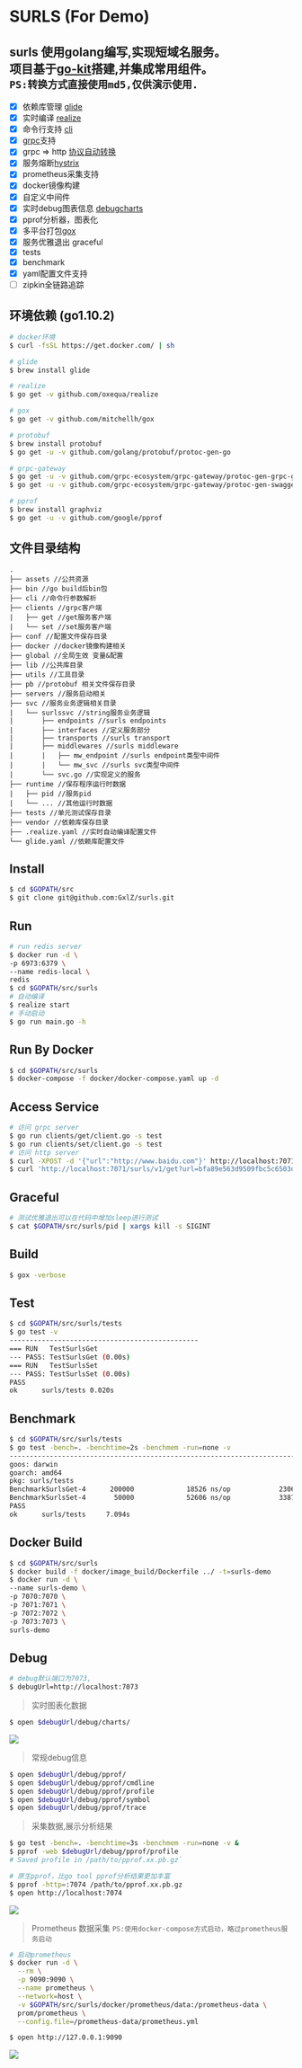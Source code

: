 # SURLS (For Demo)

surls 使用golang编写,实现短域名服务。  
项目基于[go-kit](https://github.com/go-kit/kit)搭建,并集成常用组件。  
`PS:转换方式直接使用md5,仅供演示使用.`
---

- [x] 依赖库管理 [glide](https://github.com/Masterminds/glide)
- [x] 实时编译 [realize](https://github.com/oxequa/realize)
- [x] 命令行支持 [cli](https://github.com/urfave/cli)
- [x] [grpc](https://github.com/grpc/grpc)支持 
- [x] grpc => http [协议自动转换](https://github.com/grpc-ecosystem/grpc-gateway)
- [x] 服务熔断[hystrix](https://github.com/afex/hystrix-go) 
- [x] prometheus采集支持
- [x] docker镜像构建
- [x] 自定义中间件
- [x] 实时debug图表信息 [debugcharts](https://github.com/mkevac/debugcharts)
- [x] pprof分析器，图表化
- [x] 多平台打包[gox](https://github.com/mitchellh/gox)
- [x] 服务优雅退出 graceful
- [x] tests
- [x] benchmark
- [x] yaml配置文件支持
- [ ] zipkin全链路追踪

## 环境依赖 (go1.10.2)
```bash
# docker环境
$ curl -fsSL https://get.docker.com/ | sh

# glide
$ brew install glide

# realize
$ go get -v github.com/oxequa/realize

# gox
$ go get -v github.com/mitchellh/gox

# protobuf
$ brew install protobuf
$ go get -u -v github.com/golang/protobuf/protoc-gen-go

# grpc-gateway
$ go get -u -v github.com/grpc-ecosystem/grpc-gateway/protoc-gen-grpc-gateway
$ go get -u -v github.com/grpc-ecosystem/grpc-gateway/protoc-gen-swagger

# pprof
$ brew install graphviz
$ go get -u -v github.com/google/pprof
```

## 文件目录结构
```
.
├── assets //公共资源
├── bin //go build后bin包
├── cli //命令行参数解析
├── clients //grpc客户端
|   ├── get //get服务客户端
|   └── set //set服务客户端
├── conf //配置文件保存目录
├── docker //docker镜像构建相关
├── global //全局生效 变量&配置
├── lib //公共库目录
├── utils //工具目录
├── pb //protobuf 相关文件保存目录
├── servers //服务启动相关
├── svc //服务业务逻辑相关目录
|   └── surlssvc //string服务业务逻辑
|       ├── endpoints //surls endpoints
|       ├── interfaces //定义服务部分
|       ├── transports //surls transport
|       ├── middlewares //surls middleware
|       |   ├── mw_endpoint //surls endpoint类型中间件
|       |   └── mw_svc //surls svc类型中间件
|       └── svc.go //实现定义的服务
├── runtime //保存程序运行时数据
|   ├── pid //服务pid
|   └── ... //其他运行时数据
├── tests //单元测试保存目录
├── vendor //依赖库保存目录
├── .realize.yaml //实时自动编译配置文件
└── glide.yaml //依赖库配置文件

```

## Install
```bash
$ cd $GOPATH/src
$ git clone git@github.com:GxlZ/surls.git
```

## Run
```bash
# run redis server
$ docker run -d \
-p 6973:6379 \
--name redis-local \
redis
$ cd $GOPATH/src/surls
# 自动编译
$ realize start
# 手动启动
$ go run main.go -h 
```

## Run By Docker
```bash
$ cd $GOPATH/src/surls
$ docker-compose -f docker/docker-compose.yaml up -d
```

## Access Service
```bash
# 访问 grpc server
$ go run clients/get/client.go -s test
$ go run clients/set/client.go -s test
# 访问 http server
$ curl -XPOST -d '{"url":"http://www.baidu.com"}' http://localhost:7071/surls/v1/set
$ curl 'http://localhost:7071/surls/v1/get?url=bfa89e563d9509fbc5c6503dd50faf2e'
```

## Graceful
```bash
# 测试优雅退出可以在代码中增加sleep进行测试
$ cat $GOPATH/src/surls/pid | xargs kill -s SIGINT
```

## Build
```bash
$ gox -verbose
```

## Test
```bash
$ cd $GOPATH/src/surls/tests
$ go test -v
-----------------------------------------------
=== RUN   TestSurlsGet
--- PASS: TestSurlsGet (0.00s)
=== RUN   TestSurlsSet
--- PASS: TestSurlsSet (0.00s)
PASS
ok  	surls/tests	0.020s

```

## Benchmark
```bash
$ cd $GOPATH/src/surls/tests
$ go test -bench=. -benchtime=2s -benchmem -run=none -v
----------------------------------------------------------------------------------------------------
goos: darwin
goarch: amd64
pkg: surls/tests
BenchmarkSurlsGet-4   	 200000             18526 ns/op            2306 B/op         41 allocs/op
BenchmarkSurlsSet-4   	  50000             52606 ns/op            3387 B/op         62 allocs/op
PASS
ok      surls/tests     7.094s
```

## Docker Build
```bash
$ cd $GOPATH/src/surls
$ docker build -f docker/image_build/Dockerfile ../ -t=surls-demo
$ docker run -d \
--name surls-demo \
-p 7070:7070 \
-p 7071:7071 \
-p 7072:7072 \
-p 7073:7073 \
surls-demo
```

## Debug
```bash
# debug默认端口为7073,
$ debugUrl=http://localhost:7073
```
>实时图表化数据
```bash
$ open $debugUrl/debug/charts/
```
<img src="assets/debug-charts.png" />

>常规debug信息
```bash
$ open $debugUrl/debug/pprof/
$ open $debugUrl/debug/pprof/cmdline
$ open $debugUrl/debug/pprof/profile
$ open $debugUrl/debug/pprof/symbol
$ open $debugUrl/debug/pprof/trace
```

>采集数据,展示分析结果
```bash
$ go test -bench=. -benchtime=3s -benchmem -run=none -v &
$ pprof -web $debugUrl/debug/pprof/profile
# Saved profile in /path/to/pprof.xx.pb.gz`
```

```bash
# 原生pprof，比go tool pprof分析结果更加丰富
$ pprof -http=:7074 /path/to/pprof.xx.pb.gz
$ open http://localhost:7074
```
<img src="assets/debug-pprof.png" />

>Prometheus 数据采集
`PS:使用docker-compose方式启动，略过prometheus服务启动`
```bash
# 启动prometheus
$ docker run -d \
  --rm \
  -p 9090:9090 \
  --name prometheus \
  --network=host \
  -v $GOPATH/src/surls/docker/prometheus/data:/prometheus-data \
  prom/prometheus \
  --config.file=/prometheus-data/prometheus.yml

$ open http://127.0.0.1:9090
```
<img src="assets/prometheus.png" />
